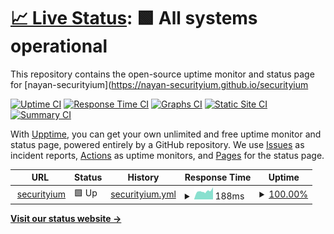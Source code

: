 # [📈 Live Status](https://nayan-securityium.github.io/securityium): <!--live status--> **🟩 All systems operational**

This repository contains the open-source uptime monitor and status page for [nayan-securityium](https://nayan-securityium.github.io/securityium

[![Uptime CI](https://github.com/nayan-securityium/securityium/workflows/Uptime%20CI/badge.svg)](https://github.com/nayan-securityium/securityium/actions?query=workflow%3A%22Uptime+CI%22)
[![Response Time CI](https://github.com/nayan-securityium/securityium/workflows/Response%20Time%20CI/badge.svg)](https://github.com/nayan-securityium/securityium/actions?query=workflow%3A%22Response+Time+CI%22)
[![Graphs CI](https://github.com/nayan-securityium/securityium/workflows/Graphs%20CI/badge.svg)](https://github.com/nayan-securityium/securityium/actions?query=workflow%3A%22Graphs+CI%22)
[![Static Site CI](https://github.com/nayan-securityium/securityium/workflows/Static%20Site%20CI/badge.svg)](https://github.com/nayan-securityium/securityium/actions?query=workflow%3A%22Static+Site+CI%22)
[![Summary CI](https://github.com/nayan-securityium/securityium/workflows/Summary%20CI/badge.svg)](https://github.com/nayan-securityium/securityium/actions?query=workflow%3A%22Summary+CI%22)

With [Upptime](https://upptime.js.org), you can get your own unlimited and free uptime monitor and status page, powered entirely by a GitHub repository. We use [Issues](https://github.com/nayan-securityium/securityium/issues) as incident reports, [Actions](https://github.com/nayan-securityium/securityium/actions) as uptime monitors, and [Pages](https://nayan-securityium.github.io/securityium) for the status page.

<!--start: status pages-->
<!-- This summary is generated by Upptime (https://github.com/upptime/upptime) -->
<!-- Do not edit this manually, your changes will be overwritten -->
<!-- prettier-ignore -->
| URL | Status | History | Response Time | Uptime |
| --- | ------ | ------- | ------------- | ------ |
| <img alt="" src="https://icons.duckduckgo.com/ip3/www.securityium.com.ico" height="13"> [securityium](https://www.securityium.com) | 🟩 Up | [securityium.yml](https://github.com/nayan-securityium/securityium/commits/HEAD/history/securityium.yml) | <details><summary><img alt="Response time graph" src="./graphs/securityium/response-time-week.png" height="20"> 188ms</summary><br><a href="https://nayan-securityium.github.io/securityium/history/securityium"><img alt="Response time 188" src="https://img.shields.io/endpoint?url=https%3A%2F%2Fraw.githubusercontent.com%2Fnayan-securityium%2Fsecurityium%2FHEAD%2Fapi%2Fsecurityium%2Fresponse-time.json"></a><br><a href="https://nayan-securityium.github.io/securityium/history/securityium"><img alt="24-hour response time 285" src="https://img.shields.io/endpoint?url=https%3A%2F%2Fraw.githubusercontent.com%2Fnayan-securityium%2Fsecurityium%2FHEAD%2Fapi%2Fsecurityium%2Fresponse-time-day.json"></a><br><a href="https://nayan-securityium.github.io/securityium/history/securityium"><img alt="7-day response time 188" src="https://img.shields.io/endpoint?url=https%3A%2F%2Fraw.githubusercontent.com%2Fnayan-securityium%2Fsecurityium%2FHEAD%2Fapi%2Fsecurityium%2Fresponse-time-week.json"></a><br><a href="https://nayan-securityium.github.io/securityium/history/securityium"><img alt="30-day response time 188" src="https://img.shields.io/endpoint?url=https%3A%2F%2Fraw.githubusercontent.com%2Fnayan-securityium%2Fsecurityium%2FHEAD%2Fapi%2Fsecurityium%2Fresponse-time-month.json"></a><br><a href="https://nayan-securityium.github.io/securityium/history/securityium"><img alt="1-year response time 188" src="https://img.shields.io/endpoint?url=https%3A%2F%2Fraw.githubusercontent.com%2Fnayan-securityium%2Fsecurityium%2FHEAD%2Fapi%2Fsecurityium%2Fresponse-time-year.json"></a></details> | <details><summary><a href="https://nayan-securityium.github.io/securityium/history/securityium">100.00%</a></summary><a href="https://nayan-securityium.github.io/securityium/history/securityium"><img alt="All-time uptime 100.00%" src="https://img.shields.io/endpoint?url=https%3A%2F%2Fraw.githubusercontent.com%2Fnayan-securityium%2Fsecurityium%2FHEAD%2Fapi%2Fsecurityium%2Fuptime.json"></a><br><a href="https://nayan-securityium.github.io/securityium/history/securityium"><img alt="24-hour uptime 100.00%" src="https://img.shields.io/endpoint?url=https%3A%2F%2Fraw.githubusercontent.com%2Fnayan-securityium%2Fsecurityium%2FHEAD%2Fapi%2Fsecurityium%2Fuptime-day.json"></a><br><a href="https://nayan-securityium.github.io/securityium/history/securityium"><img alt="7-day uptime 100.00%" src="https://img.shields.io/endpoint?url=https%3A%2F%2Fraw.githubusercontent.com%2Fnayan-securityium%2Fsecurityium%2FHEAD%2Fapi%2Fsecurityium%2Fuptime-week.json"></a><br><a href="https://nayan-securityium.github.io/securityium/history/securityium"><img alt="30-day uptime 100.00%" src="https://img.shields.io/endpoint?url=https%3A%2F%2Fraw.githubusercontent.com%2Fnayan-securityium%2Fsecurityium%2FHEAD%2Fapi%2Fsecurityium%2Fuptime-month.json"></a><br><a href="https://nayan-securityium.github.io/securityium/history/securityium"><img alt="1-year uptime 100.00%" src="https://img.shields.io/endpoint?url=https%3A%2F%2Fraw.githubusercontent.com%2Fnayan-securityium%2Fsecurityium%2FHEAD%2Fapi%2Fsecurityium%2Fuptime-year.json"></a></details>

<!--end: status pages-->

[**Visit our status website →**](https://nayan-securityium.github.io/securityium)
